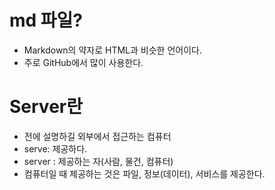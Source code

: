 # md 파일?

- Markdown의 약자로 HTML과 비슷한 언어이다.
- 주로 GitHub에서 많이 사용한다.

# Server란

- 전에 설명하길 외부에서 접근하는 컴퓨터
- serve: 제공하다.
- server : 제공하는 자(사람, 물건, 컴퓨터)
- 컴퓨터일 때 제공하는 것은 파일, 정보(데이터), 서비스를 제공한다.
